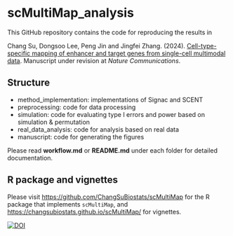 # scMultiMap_analysis

This GitHub repository contains the code for reproducing the results in 

Chang Su, Dongsoo Lee, Peng Jin and Jingfei Zhang. (2024). [Cell-type-specific mapping of enhancer and target genes from single-cell multimodal data](https://www.biorxiv.org/content/10.1101/2024.09.24.614814v1). Manuscript under revision at *Nature Communications*.

## Structure

- method_implementation: implementations of Signac and SCENT
- preprocessing: code for data processing 
- simulation: code for evaluating type I errors and power based on simulation & permutation
- real_data_analysis: code for analysis based on real data
- manuscript: code for generating the figures

Please read **workflow.md** or **README.md** under each folder for detailed documentation.

## R package and vignettes
Please visit https://github.com/ChangSuBiostats/scMultiMap for the R package that implements `scMultiMap`, and https://changsubiostats.github.io/scMultiMap/ for vignettes.

[![DOI](https://zenodo.org/badge/911856379.svg)](https://doi.org/10.5281/zenodo.14948460)

